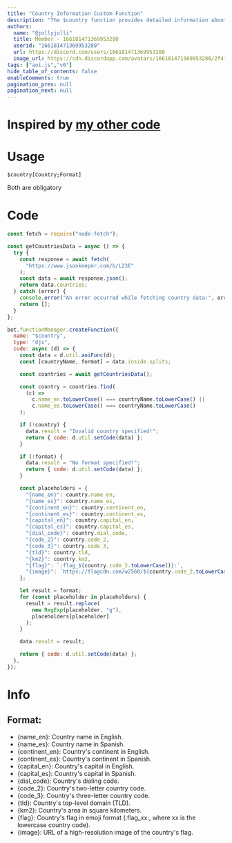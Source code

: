 ```yaml
---
title: "Country Information Custom Function"
description: "The $country function provides detailed information about a specific country. By specifying the country name and desired format, you can retrieve various details such as the country's name in English or Spanish, continent information, capital city, dialing code, country codes, top-level domain, area measurement, flag in emoji format, and high-resolution flag image."
authors:
  name: "@jollyjolli"
  title: Member - 166181471369953280
  userid: "166181471369953280"
  url: https://discord.com/users/166181471369953280
  image_url: https://cdn.discordapp.com/avatars/166181471369953280/2f4fe56628287be868c2de9bca3373d6.png
tags: ["aoi.js","v6"]
hide_table_of_contents: false
enableComments: true
pagination_prev: null
pagination_next: null
---
```


# Inspired by [my other code](https://aoi.js.org/wikis/posts/166181471369953280/p2o9s)

# Usage
`$country[Country;Format]`

Both are obligatory

# Code
```js
const fetch = require("node-fetch");

const getCountriesData = async () => {
  try {
    const response = await fetch(
      "https://www.jsonkeeper.com/b/L23E"
    );
    const data = await response.json();
    return data.countries;
  } catch (error) {
    console.error("An error occurred while fetching country data:", error);
    return [];
  }
};

bot.functionManager.createFunction({
  name: "$country",
  type: "djs",
  code: async (d) => {
    const data = d.util.aoiFunc(d);
    const [countryName, format] = data.inside.splits;

    const countries = await getCountriesData();

    const country = countries.find(
      (c) =>
        c.name_en.toLowerCase() === countryName.toLowerCase() ||
        c.name_es.toLowerCase() === countryName.toLowerCase()
    );

    if (!country) {
      data.result = "Invalid country specified!";
      return { code: d.util.setCode(data) };
    }

    if (!format) {
      data.result = "No format specified!";
      return { code: d.util.setCode(data) };
    }

    const placeholders = {
      "{name_en}": country.name_en,
      "{name_es}": country.name_es,
      "{continent_en}": country.continent_en,
      "{continent_es}": country.continent_es,
      "{capital_en}": country.capital_en,
      "{capital_es}": country.capital_es,
      "{dial_code}": country.dial_code,
      "{code_2}": country.code_2,
      "{code_3}": country.code_3,
      "{tld}": country.tld,
      "{km2}": country.km2,
      "{flag}": `:flag_${country.code_2.toLowerCase()}:`,
      "{image}": `https://flagcdn.com/w2560/${country.code_2.toLowerCase()}.jpg`,
    };

    let result = format;
    for (const placeholder in placeholders) {
      result = result.replace(
        new RegExp(placeholder, "g"),
        placeholders[placeholder]
      );
    }

    data.result = result;

    return { code: d.util.setCode(data) };
  },
});

```

# Info

## Format:

- {name_en}: Country name in English.
- {name_es}: Country name in Spanish.
- {continent_en}: Country's continent in English.
- {continent_es}: Country's continent in Spanish.
- {capital_en}: Country's capital in English.
- {capital_es}: Country's capital in Spanish.
- {dial_code}: Country's dialing code.
- {code_2}: Country's two-letter country code.
- {code_3}: Country's three-letter country code.
- {tld}: Country's top-level domain (TLD).
- {km2}: Country's area in square kilometers.
- {flag}: Country's flag in emoji format (:flag_xx:, where xx is the lowercase country code).
- {image}: URL of a high-resolution image of the country's flag.